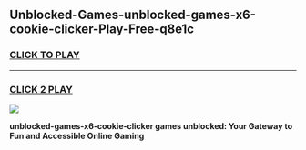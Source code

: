 
## Unblocked-Games-unblocked-games-x6-cookie-clicker-Play-Free-q8e1c
<h3>
<a href="https://premium76.site?title=unblocked-games-x6-cookie-clicker&ref=15A">CLICK TO PLAY</a></h3>
<hr>

<h3>
<a href="https://premium76.site?title=unblocked-games-x6-cookie-clicker&ref=15A">CLICK 2 PLAY</a>
  
</h3>

<a href="https://premium76.site?title=unblocked-games-x6-cookie-clicker&ref=15A"><img src="https://clearcache.store/games.png"></a>


**unblocked-games-x6-cookie-clicker games unblocked: Your Gateway to Fun and Accessible Online Gaming**
